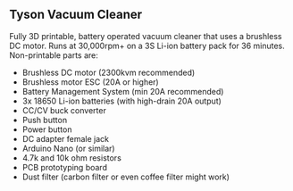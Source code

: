Tyson Vacuum Cleaner
--------------------

Fully 3D printable, battery operated vacuum cleaner that uses a brushless DC motor. Runs at 30,000rpm+ on a 3S Li-ion battery pack for 36 minutes. Non-printable parts are:

- Brushless DC motor (2300kvm recommended)
- Brushless motor ESC (20A or higher)
- Battery Management System (min 20A recommended)
- 3x 18650 Li-ion batteries (with high-drain 20A output)
- CC/CV buck converter
- Push button
- Power button
- DC adapter female jack
- Arduino Nano (or similar)
- 4.7k and 10k ohm resistors
- PCB prototyping board
- Dust filter (carbon filter or even coffee filter might work)
